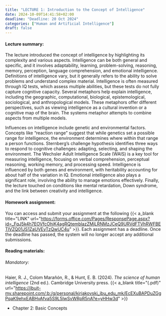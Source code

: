 ```yaml
---
title: "LECTURE 1: Introduction to the Concept of Intelligence"
date: 2024-10-09T14:41:58+02:00
deadline: "Deadline: 20 Oct 2024"
categories: ["Human and Artificial Intelligence"]
draft: false
---
```


#### Lecture summary:

The lecture introduced the concept of intelligence by highlighting its complexity and various aspects. Intelligence can be both general and specific, and it involves adaptability, learning, problem-solving, reasoning, memory, perception, language comprehension, and emotional intelligence. Definitions of intelligence vary, but it generally refers to the ability to solve problems and understand complex material. Intelligence is often measured through IQ tests, which assess multiple abilities, but these tests do not fully capture cognitive capacity. Several metaphors help explain intelligence, including the geographic, computational, biological, epistemological, sociological, and anthropological models. These metaphors offer different perspectives, such as viewing intelligence as a cultural invention or a cognitive map of the brain. The systems metaphor attempts to combine aspects from multiple models.

Influences on intelligence include genetic and environmental factors. Concepts like “reaction range” suggest that while genetics set a possible range for intelligence, the environment determines where within that range a person functions. Sternberg’s challenge hypothesis identifies three ways to respond to cognitive challenges: adapting, selecting, and shaping the environment. The Wechsler Adult Intelligence Scale (WAIS) is a key tool for measuring intelligence, focusing on verbal comprehension, perceptual reasoning, working memory, and processing speed. Intelligence is influenced by both genes and environment, with heritability accounting for about half of the variation in IQ. Emotional intelligence also plays a significant role, involving the ability to manage emotions effectively. Finally, the lecture touched on conditions like mental retardation, Down syndrome, and the link between creativity and intelligence.

#### Homework assignment:

You can access and submit your assignment at the following {{< a_blank title="LINK" url="https://forms.office.com/Pages/ResponsePage.aspx?id=_FqJ5k4h7EOVfcOhjK4agRQtemblazZMjLRNMzJCeQ9URVdFTVhRWFBETlVZQ01JS1ZaUVEyTzQwUC4u" >}}. Each assignment has a deadline. Once the deadline has passed, the system will no longer accept any additional submissions.

#### Reading materials:

###### Mandatory:

Haier, R. J., Colom Marañón, R., & Hunt, E. B. (2024). *The science of human intelligence* (2nd ed.). Cambridge University press. {{< a_blank title="(.pdf)" url="https://ibuit-my.sharepoint.com/:b:/g/personal/kirjakovski_ibu_edu_mk/EcEXuBAPDuZGgPqaK9ehxEABHvAfva5S9L5IwSvWRpR5nA?e=yHHw3d" >}}

* Chapter 2: Basic Concepts

<!-- Optional:

* Boden, M. A. (2016). *AI: Its nature and future.* Oxford University Press. {{< a_blank title="(.pdf)" url="https://ibuit-my.sharepoint.com/:b:/g/personal/kirjakovski_ibu_edu_mk/EWxTY72ZMS5ErkFPlQ_CMGsB6Ifx3WgcFJuPdPPXGtF6cg?e=FRFfdT" >}} -->
